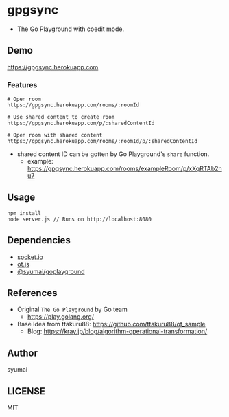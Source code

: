 # gpgsync

* The Go Playground with coedit mode.

## Demo

https://gpgsync.herokuapp.com

### Features

```console
# Open room
https://gpgsync.herokuapp.com/rooms/:roomId

# Use shared content to create room
https://gpgsync.herokuapp.com/p/:sharedContentId

# Open room with shared content
https://gpgsync.herokuapp.com/rooms/:roomId/p/:sharedContentId
```

* shared content ID can be gotten by Go Playground's `share` function.
  - example: https://gpgsync.herokuapp.com/rooms/exampleRoom/p/xXqRTAb2hu7

## Usage

```
npm install
node server.js // Runs on http://localhost:8080
```

## Dependencies

* [socket.io](https://socket.io/)
* [ot.js](https://github.com/Operational-Transformation/ot.js)
* [@syumai/goplayground](https://github.com/syumai/goplayground-js)

## References

* Original `The Go Playground` by Go team
  - https://play.golang.org/
* Base Idea from ttakuru88: https://github.com/ttakuru88/ot_sample
  - Blog: https://kray.jp/blog/algorithm-operational-transformation/

## Author

syumai

## LICENSE

MIT
